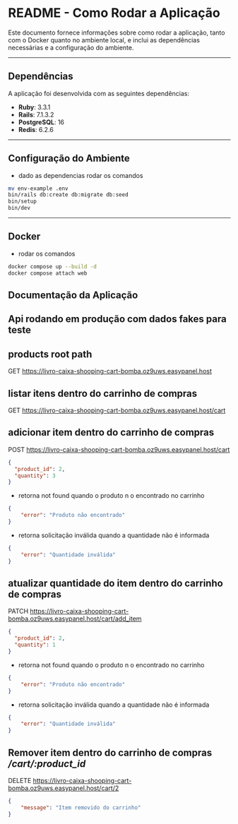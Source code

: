 # **README - Como Rodar a Aplicação**

Este documento fornece informações sobre como rodar a aplicação, tanto com o Docker quanto no ambiente local, e inclui as dependências necessárias e a configuração do ambiente.

---

## **Dependências**

A aplicação foi desenvolvida com as seguintes dependências:

- **Ruby**: 3.3.1
- **Rails**: 7.1.3.2
- **PostgreSQL**: 16
- **Redis**: 6.2.6

---

## **Configuração do Ambiente**
- dado as dependencias rodar os comandos
```bash
mv env-example .env
bin/rails db:create db:migrate db:seed
bin/setup
bin/dev
```

---

## **Docker**

- rodar os comandos
```bash
docker compose up --build -d
docker compose attach web
```

## **Documentação da Aplicação**

## Api rodando em produção com dados fakes para teste
## products root path
GET https://livro-caixa-shooping-cart-bomba.oz9uws.easypanel.host

## listar itens dentro do carrinho de compras
GET https://livro-caixa-shooping-cart-bomba.oz9uws.easypanel.host/cart

## adicionar item dentro do carrinho de compras
POST https://livro-caixa-shooping-cart-bomba.oz9uws.easypanel.host/cart
```json
{
  "product_id": 2,
  "quantity": 3
}
```

- retorna not found quando o produto n o  encontrado no carrinho
```json
{
	"error": "Produto não encontrado"
}
```

- retorna solicitação inválida quando a quantidade não é informada

```json
{
	"error": "Quantidade inválida"
}
```

## atualizar quantidade do item dentro do carrinho de compras
PATCH https://livro-caixa-shooping-cart-bomba.oz9uws.easypanel.host/cart/add_item
```json
{
  "product_id": 2,
  "quantity": 1
}
```

- retorna not found quando o produto n o  encontrado no carrinho
```json
{
	"error": "Produto não encontrado"
}
```

- retorna solicitação inválida quando a quantidade não é informada

```json
{
	"error": "Quantidade inválida"
}
```

## Remover item dentro do carrinho de compras */cart/:product_id*
DELETE https://livro-caixa-shooping-cart-bomba.oz9uws.easypanel.host/cart/2
```json
{
	"message": "Item removido do carrinho"
}
```
